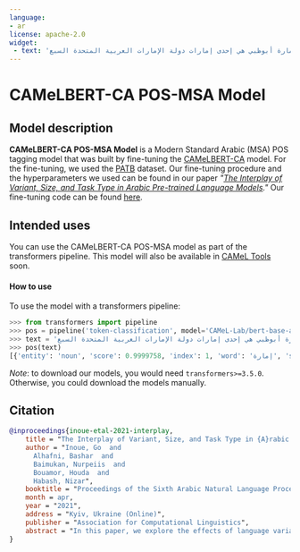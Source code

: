 ```yaml
---
language: 
- ar
license: apache-2.0
widget:
 - text: 'إمارة أبوظبي هي إحدى إمارات دولة الإمارات العربية المتحدة السبع'
---
```

# CAMeLBERT-CA POS-MSA Model
## Model description
**CAMeLBERT-CA POS-MSA Model** is a Modern Standard Arabic (MSA) POS tagging model that was built by fine-tuning the [CAMeLBERT-CA](https://huggingface.co/CAMeL-Lab/bert-base-arabic-camelbert-ca/) model.
For the fine-tuning, we used the [PATB](https://dl.acm.org/doi/pdf/10.5555/1621804.1621808) dataset.
Our fine-tuning procedure and the hyperparameters we used can be found in our paper *"[The Interplay of Variant, Size, and Task Type in Arabic Pre-trained Language Models](https://arxiv.org/abs/2103.06678)."* Our fine-tuning code can be found [here](https://github.com/CAMeL-Lab/CAMeLBERT).

## Intended uses
You can use the CAMeLBERT-CA POS-MSA model as part of the transformers pipeline.
This model will also be available in [CAMeL Tools](https://github.com/CAMeL-Lab/camel_tools) soon.

#### How to use
To use the model with a transformers pipeline:
```python
>>> from transformers import pipeline
>>> pos = pipeline('token-classification', model='CAMeL-Lab/bert-base-arabic-camelbert-ca-pos-msa')
>>> text = 'إمارة أبوظبي هي إحدى إمارات دولة الإمارات العربية المتحدة السبع'
>>> pos(text)
[{'entity': 'noun', 'score': 0.9999758, 'index': 1, 'word': 'إمارة', 'start': 0, 'end': 5}, {'entity': 'noun_prop', 'score': 0.9997559, 'index': 2, 'word': 'أبوظبي', 'start': 6, 'end': 12}, {'entity': 'pron', 'score': 0.99996257, 'index': 3, 'word': 'هي', 'start': 13, 'end': 15}, {'entity': 'noun', 'score': 0.9958452, 'index': 4, 'word': 'إحدى', 'start': 16, 'end': 20}, {'entity': 'noun', 'score': 0.9999635, 'index': 5, 'word': 'إما', 'start': 21, 'end': 24}, {'entity': 'noun', 'score': 0.99991685, 'index': 6, 'word': '##رات', 'start': 24, 'end': 27}, {'entity': 'noun', 'score': 0.99997497, 'index': 7, 'word': 'دولة', 'start': 28, 'end': 32}, {'entity': 'noun', 'score': 0.9999795, 'index': 8, 'word': 'الإمارات', 'start': 33, 'end': 41}, {'entity': 'adj', 'score': 0.99924207, 'index': 9, 'word': 'العربية', 'start': 42, 'end': 49}, {'entity': 'adj', 'score': 0.99994195, 'index': 10, 'word': 'المتحدة', 'start': 50, 'end': 57}, {'entity': 'noun_num', 'score': 0.9997414, 'index': 11, 'word': 'السبع', 'start': 58, 'end': 63}]
```
*Note*: to download our models, you would need `transformers>=3.5.0`.
Otherwise, you could download the models manually.
 
## Citation
```bibtex
@inproceedings{inoue-etal-2021-interplay,
    title = "The Interplay of Variant, Size, and Task Type in {A}rabic Pre-trained Language Models",
    author = "Inoue, Go  and
      Alhafni, Bashar  and
      Baimukan, Nurpeiis  and
      Bouamor, Houda  and
      Habash, Nizar",
    booktitle = "Proceedings of the Sixth Arabic Natural Language Processing Workshop",
    month = apr,
    year = "2021",
    address = "Kyiv, Ukraine (Online)",
    publisher = "Association for Computational Linguistics",
    abstract = "In this paper, we explore the effects of language variants, data sizes, and fine-tuning task types in Arabic pre-trained language models. To do so, we build three pre-trained language models across three variants of Arabic: Modern Standard Arabic (MSA), dialectal Arabic, and classical Arabic, in addition to a fourth language model which is pre-trained on a mix of the three. We also examine the importance of pre-training data size by building additional models that are pre-trained on a scaled-down set of the MSA variant. We compare our different models to each other, as well as to eight publicly available models by fine-tuning them on five NLP tasks spanning 12 datasets. Our results suggest that the variant proximity of pre-training data to fine-tuning data is more important than the pre-training data size. We exploit this insight in defining an optimized system selection model for the studied tasks.",
}
```